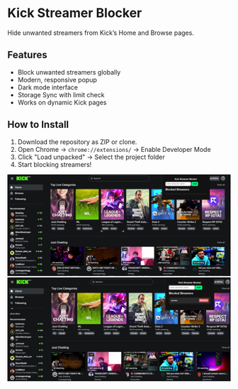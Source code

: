# Kick Streamer Blocker

Hide unwanted streamers from Kick’s Home and Browse pages.  

## Features
- Block unwanted streamers globally
- Modern, responsive popup
- Dark mode interface
- Storage Sync with limit check
- Works on dynamic Kick pages

## How to Install
1. Download the repository as ZIP or clone.
2. Open Chrome → `chrome://extensions/` → Enable Developer Mode
3. Click "Load unpacked" → Select the project folder
4. Start blocking streamers!

![Screenshot1](screenshot1.png)
![Screenshot2](screenshot2.png)
